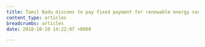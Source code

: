 ```yaml
---
title: Tamil Nadu discoms to pay fixed payment for renewable energy sources
content_type: articles
breadcrumbs: articles
date: 2018-10-10 14:22:07 +0000

---
```

